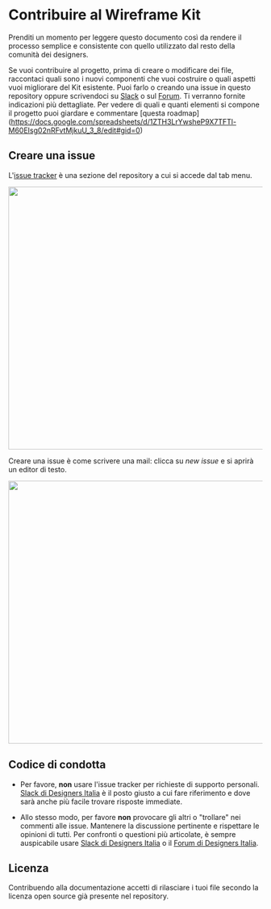 # Contribuire al Wireframe Kit

Prenditi un momento per leggere questo documento così da rendere il processo semplice e consistente con quello utilizzato
dal resto della comunità dei designers.

Se vuoi contribuire al progetto, prima di creare o modificare dei file, raccontaci quali sono i nuovi componenti che vuoi costruire o quali aspetti vuoi migliorare del Kit esistente. Puoi farlo o creando una issue in questo repository oppure scrivendoci su [Slack](https://slack.designers.italia.it/) o sul [Forum](https://forum.italia.it/c/design/user-interface). Ti verranno fornite indicazioni più dettagliate. 
Per vedere di quali e quanti elementi si compone il progetto puoi giardare e commentare [questa roadmap] (https://docs.google.com/spreadsheets/d/1ZTH3LrYwsheP9X7TFTl-M60EIsg02nRFvtMjkuU_3_8/edit#gid=0)

## Creare una issue

L'[issue tracker](https://github.com/italia/design-ui-kit/issues) è una sezione del repository a cui si accede dal tab menu. 

  <img src="INSTRUCTIONS/how_issue.jpg" width="520"> 
  
  Creare una issue è come scrivere una mail: clicca su *new issue* e si aprirà un editor di testo.  
  
  <img src="INSTRUCTIONS/Screen Shot 2018-03-14 at 15.53.24.png" width="520">
  
## Codice di condotta

- Per favore, **non** usare l'issue tracker per richieste di supporto personali.
  [Slack di Designers Italia](https://slack.designers.italia.it/) è il posto giusto a cui fare riferimento e dove sarà anche più facile trovare risposte immediate.

- Allo stesso modo, per favore **non** provocare gli altri o "trollare" nei commenti alle issue.
  Mantenere la discussione pertinente e rispettare le opinioni di tutti. Per confronti o questioni più articolate,
  è sempre auspicabile usare [Slack di Designers Italia](https://slack.designers.italia.it/) o il [Forum di Designers Italia](https://forum.italia.it/c/design/user-interface).

## Licenza

Contribuendo alla documentazione accetti di rilasciare i tuoi file secondo la licenza open source già presente nel repository.
